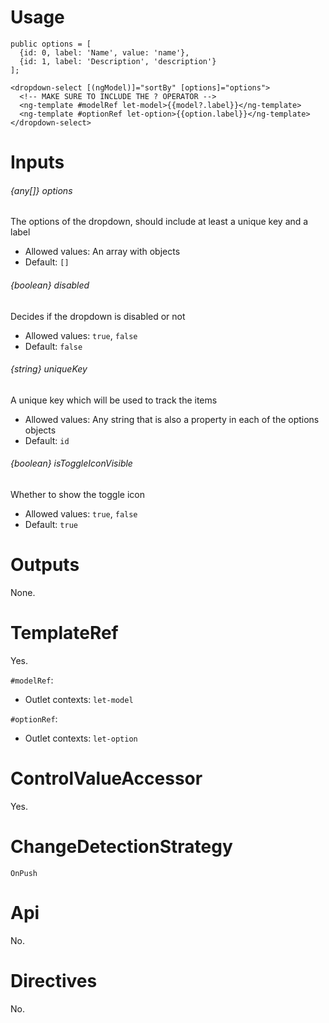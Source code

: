 # Usage

```
public options = [
  {id: 0, label: 'Name', value: 'name'},
  {id: 1, label: 'Description', 'description'}
];

<dropdown-select [(ngModel)]="sortBy" [options]="options">
  <!-- MAKE SURE TO INCLUDE THE ? OPERATOR -->
  <ng-template #modelRef let-model>{{model?.label}}</ng-template>
  <ng-template #optionRef let-option>{{option.label}}</ng-template>
</dropdown-select>
```

# Inputs

###### {any[]} options
The options of the dropdown, should include at least a unique key and a label

- Allowed values: An array with objects
- Default: `[]`

###### {boolean} disabled
Decides if the dropdown is disabled or not

- Allowed values: `true`, `false`
- Default: `false`

###### {string} uniqueKey
A unique key which will be used to track the items

- Allowed values: Any string that is also a property in each of the options objects
- Default: `id`

###### {boolean} isToggleIconVisible
Whether to show the toggle icon

- Allowed values: `true`, `false`
- Default: `true`


# Outputs

None.

# TemplateRef

Yes.

`#modelRef`:
- Outlet contexts: `let-model`

`#optionRef`:
- Outlet contexts: `let-option`

# ControlValueAccessor

Yes.

# ChangeDetectionStrategy

`OnPush`

# Api

No.

# Directives

No.
